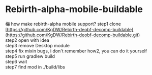 # Rebirth-alpha-mobile-buildable
梅
how make rebirth-alpha mobile support?
step1 clone [https://github.com/KgDW/Rebirth-deobf-decomp-buildable](https://github.com/KgDW/Rebirth-deobf-decomp-buildable.git)<br>
step2 open with idea<br>
step3 remove Desktop module<br>
step4 fix mixin bugs, i don't remember how2, you can do it yourself<br>
step5 run gradlew build<br>
step6 wait<br>
step7 find mod in ./build/libs<br>
